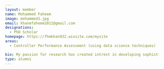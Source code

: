 ```yaml
---
layout: member
name: Mohammed Faheem
image: mohammed1.jpg
email: khanmfaheem2012@gmail.com
designations: 
  - PhD Scholar
homepage: https://fhmkhan932.wixsite.com/mysite
areas:
  - Controller Performance Assessment (using data science techniques)

bio: My passion for research has created intrest in developing sophisticated algorithms that can be used for performance assessments of controllers using data science techniques. I am very much intrested in team work, Outside work,I like to meet people & love to bring them to their comfort zone.
type: alumni
---
```

